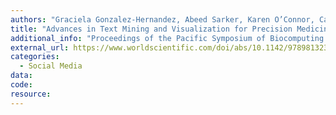 ```yaml
---
authors: "Graciela Gonzalez-Hernandez, Abeed Sarker, Karen O’Connor, Casey Greene, Hongfang Liu"
title: "Advances in Text Mining and Visualization for Precision Medicine."
additional_info: "Proceedings of the Pacific Symposium of Biocomputing (PSB 2018). 2018; 23:559-565. Fairmont Orchid, HI, USA."
external_url: https://www.worldscientific.com/doi/abs/10.1142/9789813235533_0051
categories:
  - Social Media 
data:
code: 
resource:
---
```

